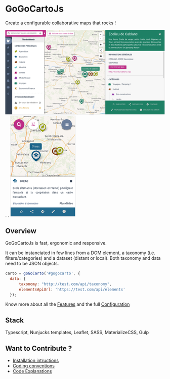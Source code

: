 GoGoCartoJs
==========
Create a configurable collaborative maps that rocks !

![alt text](docs/screenshots/desktop.png "Desktop")
.   .   ![alt text](docs/screenshots/mobile.png "Mobile")

Overview
--------

GoGoCartoJs is fast, ergonomic and responsive. 

It can be instanciated in few lines from a DOM element, a taxonomy (i.e. filters/categories) and a dataset (distant or local). Both taxonomy and data need to be JSON objects.

```javascript
carto = goGoCarto('#gogocarto', {
  data: {
      taxonomy: "http://test.com/api/taxonomy",
      elementsApiUrl: 'https://test.com/api/elements'
  });
```

Know more about all the [Features](docs/features.md) and the full [Configuration](docs/confiiguration.md)


Stack
-----
Typescript, Nunjucks templates, Leaflet, SASS, MaterializeCSS, Gulp


Want to Contribute ?
-------------

- [Installation intructions](docs/installation.md)
- [Coding conventions](docs/coding-conventions.md)
- [Code Explanations](docs/code-explanations.md)
